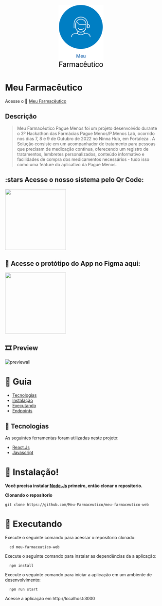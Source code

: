 <img src="./Readme.assets/logo.png" alt="Meu Farmacêutico logo" style="margin-left: 35%;"/>

# Meu Farmacêutico

Acesse o 🔗 [Meu Farmacêutico](http://hackathon-pmenoslab.s3-website-sa-east-1.amazonaws.com)

## Descrição
> Meu Farmacêutico Pague Menos foi um projeto desenvolvido durante o 3º Hackathon das Farmácias Pague Menos/P.Menos Lab, ocorrido nos dias 7, 8 e 9 de Outubro de 2022 no Ninna Hub, em Fortaleza . A Solução consiste em um acompanhador de tratamento para pessoas que precisam de medicação contínua, oferecendo um registro de tratamentos, lembretes personalizados, conteúdo informativo e facilidades de compra dos medicamentos necessários - tudo isso como uma feature do aplicativo da Pague Menos.  

## :stars Acesse o nosso sistema pelo Qr Code: 
<img src="https://user-images.githubusercontent.com/66763791/194770309-8c27ace3-6258-47cb-8145-fa093f170fb0.png" style="width: 200px; height: 200px">

## :stars: Acesse o protótipo do App no Figma aqui: 
<img src="https://user-images.githubusercontent.com/97472785/194769929-f7cc84ce-1074-44ef-ab9e-5265c31a741c.jpeg" style="width: 200px; height: 200px">

## 🎞 Preview
![previewall](https://user-images.githubusercontent.com/66763791/194771047-609aba1e-a065-447f-93ab-77cd74f474ba.jpg)


# :pushpin: Guia

- [Tecnologias](#rocket-technologies)
- [Instalação](#construction_worker-installation)
- [Executando](#runner-getting-started)
- [Endpoints](#runner-routes)

## :rocket: Tecnologias

As seguintes ferramentas foram utilizadas neste projeto:

- [React.Js](https://reactjs.org/)
- [Javascript](https://www.w3schools.com/js/)


# :construction_worker: Instalação!


**Você precisa instalar [Node.Js](https://nodejs.org/en/) primeiro, então clonar o repositorio.**

**Clonando o repositorio**

```
git clone https://github.com/Meu-Farmaceutico/meu-farmaceutico-web

```

# :runner: Executando

Execute o seguinte comando para acessar o repositorio clonado:

```
  cd meu-farmaceutico-web
```

Execute o seguinte comando para instalar as dependências da a aplicação:

```
  npm install
```

Execute o seguinte comando para iniciar a aplicação em um ambiente de desenvolvimento:

```
  npm run start
```

Acesse a aplicação em http://localhost:3000

